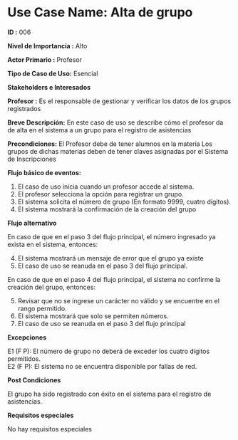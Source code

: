 # Use Case Name: Alta de grupo

**ID :** 006

**Nivel de Importancia :** Alto

**Actor Primario :** Profesor 

**Tipo de Caso de Uso:** Esencial

**Stakeholders e Interesados**

**Profesor :** Es el responsable de gestionar y verificar los datos de los grupos registrados

**Breve Descripción:** En este caso de uso se describe cómo el profesor da de alta en el sistema a un grupo para el registro de asistencias

**Precondiciones:** El Profesor debe de tener alumnos en la materia
Los grupos de dichas materias deben de tener claves asignadas por el Sistema de Inscripciones

**Flujo básico de eventos:**
 
1. 	El caso de uso inicia cuando un profesor accede al sistema.
2. 	El profesor selecciona la opción para registrar un grupo.
3. 	El sistema solicita el número de grupo (En formato 9999, cuatro dígitos).
4. 	El sistema mostrará la confirmación de la creación del grupo  
 
**Flujo alternativo**
 
En caso de que en el paso 3 del flujo principal, el número ingresado ya exista en el sistema, entonces:

4.   El sistema mostrará un mensaje de error que el grupo ya existe 
5.   El caso de uso se reanuda en el paso 3 del flujo principal.

En caso de que en el paso 4 del flujo principal, el sistema no confirme la creación del grupo, entonces: 

5. Revisar que no se ingrese un carácter no válido y se encuentre en el rango permitido.
6. El sistema mostrará que solo se permiten números. 
7. El caso de uso se reanuda en el paso 3 del flujo principal 
 
**Excepciones**

E1 (F P): El número de grupo no deberá de exceder los cuatro dígitos permitidos.  
E2 (F P): El sistema no se encuentra disponible por fallas de red.

  
**Post Condiciones**

El grupo ha sido registrado con éxito en el sistema para el registro de asistencias.

**Requisitos especiales**

No hay requisitos especiales

